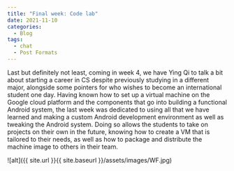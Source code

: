 ```yaml
---
title: "Final week: Code lab"
date: 2021-11-10
categories:
  - Blog
tags:
  - chat
  - Post Formats
---
```

Last but definitely not least, coming in week 4, we have Ying Qi to talk a bit about starting a career in CS despite previously studying in a different major, alongside some pointers for who wishes to become an international student one day. 
Having known how to set up a virtual machine on the Google cloud platform and the components that go into building a functional Android system, the last week was dedicated to using all that we have learned and making a custom Android development environment as well as tweaking the Android system.
Doing so allows the students to take on projects on their own in the future, knowing how to create a VM that is tailored to their needs, as well as how to package and distribute the machine image to others in their team. 

![alt]({{ site.url }}{{ site.baseurl }}/assets/images/WF.jpg)
